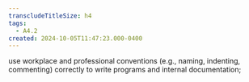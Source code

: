 ```yaml
---
transcludeTitleSize: h4
tags:
  - A4.2
created: 2024-10-05T11:47:23.000-0400
---
```

use workplace and professional conventions (e.g., naming, indenting, commenting) correctly to write programs and internal documentation;